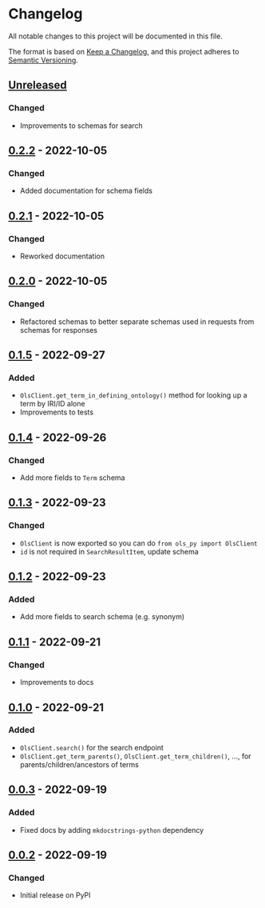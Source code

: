 # Changelog
All notable changes to this project will be documented in this file.

The format is based on [Keep a Changelog](https://keepachangelog.com/en/1.0.0/), and this project adheres to [Semantic Versioning](https://semver.org/spec/v2.0.0.html).

## [Unreleased]
### Changed
- Improvements to schemas for search

## [0.2.2] - 2022-10-05
### Changed
- Added documentation for schema fields

## [0.2.1] - 2022-10-05
### Changed
- Reworked documentation

## [0.2.0] - 2022-10-05
### Changed
- Refactored schemas to better separate schemas used in requests from schemas for responses

## [0.1.5] - 2022-09-27
### Added
- `OlsClient.get_term_in_defining_ontology()` method for looking up a term by IRI/ID alone
- Improvements to tests

## [0.1.4] - 2022-09-26
### Changed
- Add more fields to `Term` schema

## [0.1.3] - 2022-09-23
### Changed
- `OlsClient` is now exported so you can do `from ols_py import OlsClient`
- `id` is not required in `SearchResultItem`, update schema

## [0.1.2] - 2022-09-23
### Added
- Add more fields to search schema (e.g. synonym)

## [0.1.1] - 2022-09-21
### Changed
- Improvements to docs

## [0.1.0] - 2022-09-21
### Added
- `OlsClient.search()` for the search endpoint
- `OlsClient.get_term_parents()`, `OlsClient.get_term_children()`, ..., for parents/children/ancestors of terms

## [0.0.3] - 2022-09-19
### Added
- Fixed docs by adding `mkdocstrings-python` dependency

## [0.0.2] - 2022-09-19
### Changed
- Initial release on PyPI

[Unreleased]: https://github.com/ahida-development/ols-py/compare/0.2.2...master
[0.2.2]: https://github.com/ahida-development/ols-py/compare/0.2.1...0.2.2
[0.2.1]: https://github.com/ahida-development/ols-py/compare/0.2.0...0.2.1
[0.2.0]: https://github.com/ahida-development/ols-py/compare/0.1.5...0.2.0
[0.1.5]: https://github.com/ahida-development/ols-py/compare/0.1.4...0.1.5
[0.1.4]: https://github.com/ahida-development/ols-py/compare/0.1.3...0.1.4
[0.1.3]: https://github.com/ahida-development/ols-py/compare/0.1.2...0.1.3
[0.1.2]: https://github.com/ahida-development/ols-py/compare/0.1.1...0.1.2
[0.1.1]: https://github.com/ahida-development/ols-py/compare/0.1.0...0.1.1
[0.1.0]: https://github.com/ahida-development/ols-py/compare/0.0.3...0.1.0
[0.0.3]: https://github.com/ahida-development/ols-py/compare/0.0.2...0.0.3
[0.0.2]: https://github.com/ahida-development/ols-py/tree/0.0.2
